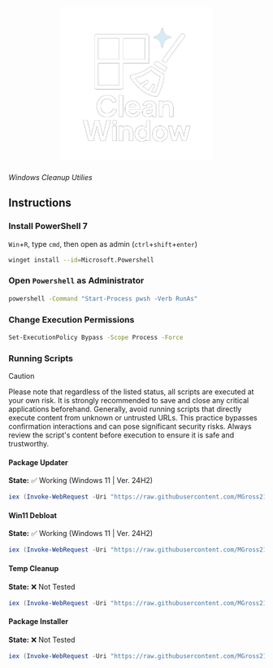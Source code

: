 <div align="center">
    <h1><img src="assets/clean-window-logo.png" alt="Clean Window" width="300px"></h1>
</div>

*Windows Cleanup Utilies*

## Instructions

### Install PowerShell 7

`Win`+`R`, type `cmd`, then open as admin (`ctrl`+`shift`+`enter`)

```bash
winget install --id=Microsoft.Powershell
```

### Open `Powershell` as Administrator

```bash
powershell -Command "Start-Process pwsh -Verb RunAs"
```

### Change Execution Permissions

```bash
Set-ExecutionPolicy Bypass -Scope Process -Force
```

### Running Scripts

> [!Caution]  
> Please note that regardless of the listed status, all scripts are executed at your own risk. It is strongly recommended to save and close any critical applications beforehand. Generally, avoid running scripts that directly execute content from unknown or untrusted URLs. This practice bypasses confirmation interactions and can pose significant security risks. Always review the script's content before execution to ensure it is safe and trustworthy.

#### Package Updater

**State:** ✅ Working  (Windows 11 | Ver. 24H2)

```powershell
iex (Invoke-WebRequest -Uri "https://raw.githubusercontent.com/MGross21/clean-window/main/package_update.ps1").Content
```

#### Win11 Debloat

**State:** ✅ Working (Windows 11 | Ver. 24H2)

```powershell
iex (Invoke-WebRequest -Uri "https://raw.githubusercontent.com/MGross21/clean-window/main/win11_debloat.ps1").Content
```

#### Temp Cleanup

**State:** ❌ Not Tested  

```powershell
iex (Invoke-WebRequest -Uri "https://raw.githubusercontent.com/MGross21/clean-window/main/temp_cleanup.ps1").Content
```

#### Package Installer

**State:** ❌ Not Tested  

```powershell
iex (Invoke-WebRequest -Uri "https://raw.githubusercontent.com/MGross21/clean-window/main/package_install.ps1").Content
```
